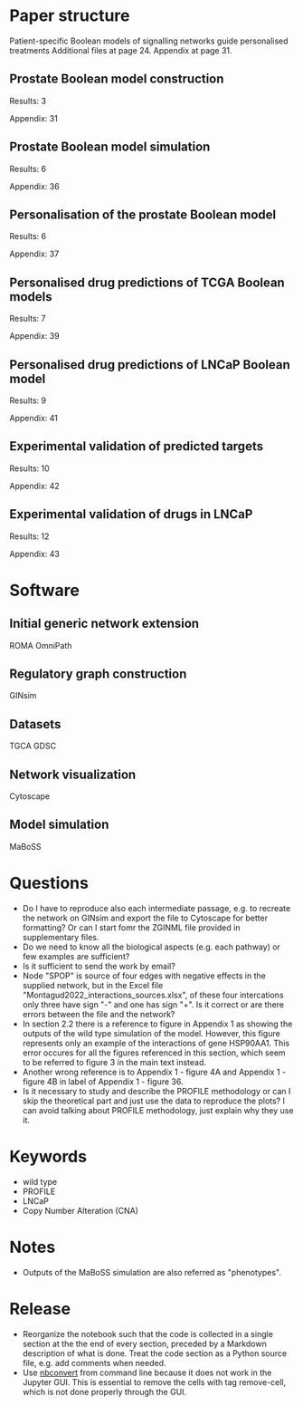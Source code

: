 # Paper structure
Patient-specific Boolean models of signalling networks guide personalised treatments
Additional files at page 24.
Appendix at page 31.

## Prostate Boolean model construction
Results: 3

Appendix: 31

## Prostate Boolean model simulation
Results: 6

Appendix: 36

## Personalisation of the prostate Boolean model
Results: 6

Appendix: 37

## Personalised drug predictions of TCGA Boolean models
Results: 7

Appendix: 39

## Personalised drug predictions of LNCaP Boolean model
Results: 9

Appendix: 41

## Experimental validation of predicted targets
Results: 10

Appendix: 42

## Experimental validation of drugs in LNCaP
Results: 12

Appendix: 43

# Software

## Initial generic network extension
ROMA
OmniPath

## Regulatory graph construction
GINsim

## Datasets
TGCA
GDSC

## Network visualization
Cytoscape

## Model simulation
MaBoSS

# Questions
- Do I have to reproduce also each intermediate passage, e.g. to recreate the network on GINsim and export the file to Cytoscape for better formatting? Or can I start fomr the ZGINML file provided in supplementary files.
- Do we need to know all the biological aspects (e.g. each pathway) or few examples are sufficient?
- Is it sufficient to send the work by email?
- Node "SPOP" is source of four edges with negative effects in the supplied network, but in the Excel file "Montagud2022_interactions_sources.xlsx", of these four intercations only three have sign "-" and one has sign "+". Is it correct or are there errors between the file and the network?
- In section 2.2 there is a reference to figure in Appendix 1 as showing the outputs of the wild type simulation of the model. However, this figure represents only an example of the interactions of gene HSP90AA1. This error occures for all the figures referenced in this section, which seem to be referred to figure 3 in the main text instead.
- Another wrong reference is to Appendix 1 - figure 4A and Appendix 1 - figure 4B in label of Appendix 1 - figure 36.
- Is it necessary to study and describe the PROFILE methodology or can I skip the theoretical part and just use the data to reproduce the plots? I can avoid talking about PROFILE methodology, just explain why they use it.

# Keywords
- wild type
- PROFILE
- LNCaP
- Copy Number Alteration (CNA)

# Notes
- Outputs of the MaBoSS simulation are also referred as "phenotypes".

# Release
- Reorganize the notebook such that the code is collected in a single section at the the end of every section, preceded by a Markdown description of what is done. Treat the code section as a Python source file, e.g. add comments when needed.
- Use [nbconvert](https://nbconvert.readthedocs.io/en/latest/) from command line because it does not work in the Jupyter GUI. This is essential to remove the cells with tag remove-cell, which is not done properly through the GUI.
